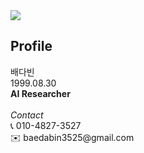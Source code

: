 <img src="https://capsule-render.vercel.app/api?type=waving&color=random&height=200&section=header&text=Kanchoco%20Github!&fontSize=90" />

<h2>Profile</h2>
<div>
  배다빈<br>
  1999.08.30<br>
  <b>AI Researcher</b>
</div>
<br>
<i>Contact</i>
<div>
📞 010-4827-3527<br>
✉️ baedabin3525@gmail.com
</div>


<br>
<br>

<!---
kanchoco/kanchoco is a ✨ special ✨ repository because its `README.md` (this file) appears on your GitHub profile.
You can click the Preview link to take a look at your changes.
--->

